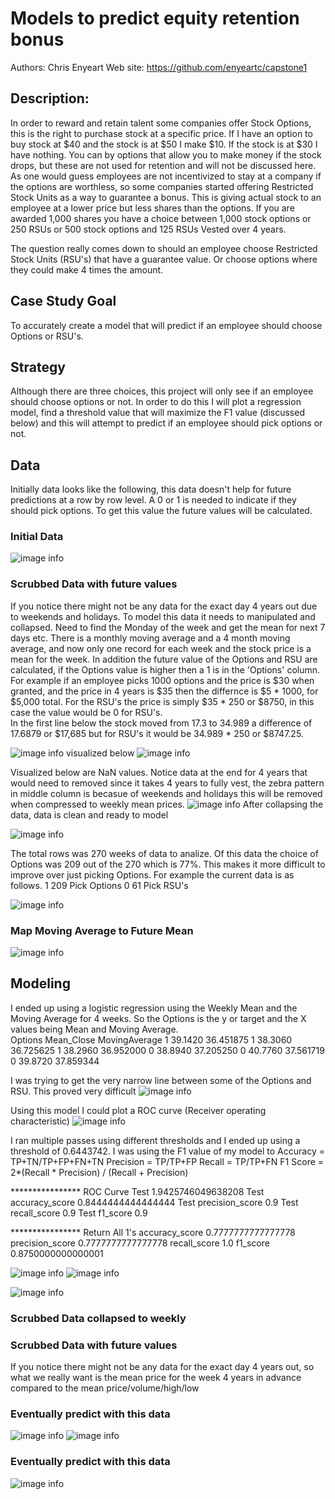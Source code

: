 # Models to predict equity retention bonus

Authors: Chris Enyeart 
Web site: https://github.com/enyeartc/capstone1


## Description:
In order to reward and retain talent some companies offer Stock Options, this is the right to purchase stock at a specific price.  If I have an option to buy stock at $40 and the stock is at $50 I make $10.  If the stock is at $30 I have nothing.  You can by options that allow you to make money if the stock drops, but these are not used for retention and will not be discussed here.  As one would guess employees are not incentivized to stay at a company if the options are worthless, so some companies started offering Restricted Stock Units as a way to guarantee a bonus.   This is giving actual stock to an employee at a lower price but less shares than the options.   If you are awarded 1,000 shares you have a choice between 1,000 stock options or 250 RSUs or 500 stock options and 125 RSUs  Vested over 4 years.   

The question really comes down to should an employee choose Restricted Stock Units (RSU's) that have a guarantee value.  Or choose options where they could make 4 times the amount.

## Case Study Goal
To accurately create a model that will predict if an employee should choose Options or RSU's.

## Strategy 
Although there are three choices, this project will only see if an employee should choose options or not.  In order to do this I will plot a regression model, find a threshold value that will maximize the F1 value (discussed below) and this will attempt to predict if an employee should pick options or not.

## Data   
Initially data looks like the following, this data doesn't help for future predictions at a row by row level. A 0 or 1 is needed to indicate if they should pick options.  To get this value the future values will be calculated. 
### Initial Data
![image info](images/S2_data1.png)

### Scrubbed Data with future values
If you notice there might not be any data for the exact day 4 years out due to weekends and holidays.  To model this data it needs to manipulated and collapsed.  Need to find the Monday of the week and get the mean for next 7 days etc.   There is a monthly moving average and a 4 month moving average, and now only one record for each week and the stock price is a mean for the week.  In addition the future value of the Options and RSU are calculated, if the Options value is higher then a 1 is in the 'Options' column.  For example if an employee picks 1000 options and the price is $30 when granted, and the price in 4 years is $35 then the differnce is $5 * 1000, for $5,000 total.   For the RSU's the price is simply $35 * 250 or $8750, in this case the value would be 0 for RSU's.  
In the first line below the stock moved from 17.3 to 34.989  a difference of 17.6879 or $17,685 but for RSU's it would be 34.989 * 250 or $8747.25.

![image info](images/S2_data2.png)
visualized below
![image info](images/pricess.png)

Visualized below are NaN values. Notice data at the end for 4 years that would need to removed since it takes 4 years to fully vest, the zebra pattern in middle column is becasue of weekends and holidays this will be removed when compressed to weekly mean prices.
![image info](images/msnoAllRows.png)
After collapsing the data, data is clean and ready to model

![image info](images/msnoSubset.png)

The total rows was 270 weeks of data to analize.  Of this data the choice of Options was 209 out of the 270 which is 77%.  This makes it more difficult to improve over just picking Options. For example the current data is as follows.
1    209 Pick Options
0     61 Pick RSU's

![image info](images/S1pairplot3.png)
### Map Moving Average to Future Mean
![image info](images/S1_ma_2toFuture.png)

## Modeling
I ended up using a logistic regression using the Weekly Mean and the Moving Average for 4 weeks.  So the Options is the y or target and the X values being Mean and Moving Average.  
Options  Mean_Close MovingAverage
1        39.1420    36.451875
1        38.3060    36.725625
1        38.2960    36.952000
0        38.8940    37.205250
0        40.7760    37.561719
0        39.8720    37.859344

I was trying to get the very narrow line between some of the Options and RSU.  This proved very difficult
![image info](images/OptionOrNot.png)

Using this model I could plot a ROC curve (Receiver operating characteristic)
![image info](images/plotROC_Training.png)

I ran multiple passes using different thresholds and I ended up using a threshold of 0.6443742. I was using the F1 value of my model to 
Accuracy = TP+TN/TP+FP+FN+TN
Precision = TP/TP+FP
Recall = TP/TP+FN
F1 Score = 2*(Recall * Precision) / (Recall + Precision)

**************** ROC Curve Test 1.9425746049638208
Test accuracy_score 0.8444444444444444
Test precision_score 0.9
Test recall_score 0.9
Test f1_score 0.9

**************** Return All 1's
accuracy_score 0.7777777777777778
precision_score 0.7777777777777778
recall_score 1.0
f1_score 0.8750000000000001


![image info](images/plotROC_Save.png)
![image info](images/plotROCS2.png)


![image info](images/ss2.png)






### Scrubbed Data collapsed to weekly



### Scrubbed Data with future values
If you notice there might not be any data for the exact day 4 years out, so what we really want is the mean price for the week 4 years in advance compared to the mean price/volume/high/low 

### Eventually predict with this data
![image info](images/ss4.png)
![image info](images/ss3.png)

### Eventually predict with this data


![image info](images/confusion.png)


